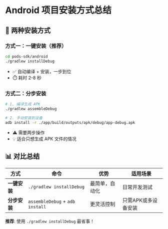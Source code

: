 # Android 项目安装方式总结

## 🚀 两种安装方式

### 方式一：一键安装（推荐）
```bash
cd pods-sdk/android
./gradlew installDebug
```
- ✅ 自动编译 + 安装，一步到位
- ⏱️ 耗时 2-8 秒

### 方式二：分步安装
```bash
# 1. 编译生成 APK
./gradlew assembleDebug

# 2. 手动安装到设备
adb install -r ./app/build/outputs/apk/debug/app-debug.apk
```
- ⚠️ 需要两步操作
- 💡 适合只想生成 APK 文件的情况

## 📊 对比总结

| 方式 | 命令 | 优势 | 适用场景 |
|------|------|------|----------|
| **一键安装** | `./gradlew installDebug` | 最简单，自动化 | 日常开发测试 |
| **分步安装** | `assembleDebug` + `adb install` | 更灵活控制 | 只需APK或多设备安装 |

**推荐**: 使用 `./gradlew installDebug` 最省事！
